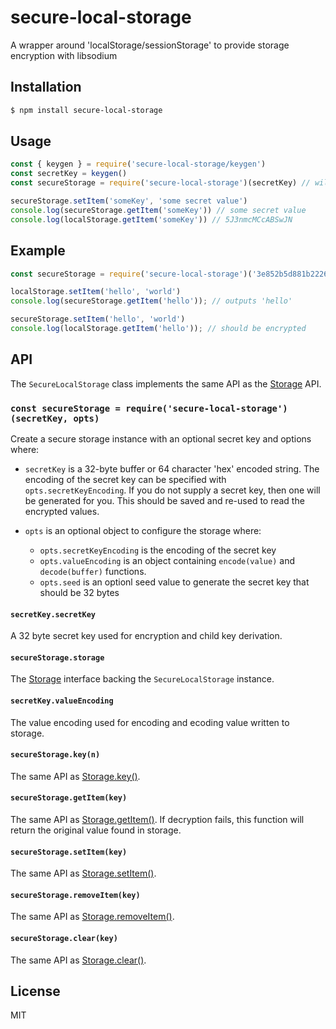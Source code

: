 secure-local-storage
====================

A wrapper around 'localStorage/sessionStorage' to provide storage encryption with libsodium

## Installation

```sh
$ npm install secure-local-storage
```

## Usage

```js
const { keygen } = require('secure-local-storage/keygen')
const secretKey = keygen()
const secureStorage = require('secure-local-storage')(secretKey) // will generate key by default

secureStorage.setItem('someKey', 'some secret value')
console.log(secureStorage.getItem('someKey')) // some secret value
console.log(localStorage.getItem('someKey')) // 5J3nmcMCcABSwJN
```

## Example

```js
const secureStorage = require('secure-local-storage')('3e852b5d881b22261b8e417e217a9fa9757f4532305c4e46e2a6966aa89840f6')

localStorage.setItem('hello', 'world')
console.log(secureStorage.getItem('hello')); // outputs 'hello'

secureStorage.setItem('hello', 'world')
console.log(localStorage.getItem('hello')); // should be encrypted
```

## API

The `SecureLocalStorage` class implements the same API as the [Storage][Storage]
API.

### `const secureStorage = require('secure-local-storage')(secretKey, opts)`

Create a secure storage instance with an optional secret key and options where:

* `secretKey` is a 32-byte buffer or 64 character 'hex' encoded string. The
  encoding of the secret key can be specified with `opts.secretKeyEncoding`.
  If you do not supply a secret key, then one will be generated for you. This
  should be saved and re-used to read the encrypted values.

* `opts` is an optional object to configure the storage where:
  * `opts.secretKeyEncoding` is the encoding of the secret key
  * `opts.valueEncoding` is an object containing `encode(value)` and
    `decode(buffer)` functions.
  * `opts.seed` is an optionl seed value to generate the secret key that
    should be 32 bytes

#### `secretKey.secretKey`

A 32 byte secret key used for encryption and child key derivation.

#### `secureStorage.storage`

The [Storage][Storage] interface backing the `SecureLocalStorage` instance.

#### `secretKey.valueEncoding`

The value encoding used for encoding and ecoding value written to storage.

#### `secureStorage.key(n)`

The same API as [Storage.key()][Storage.key].

#### `secureStorage.getItem(key)`

The same API as [Storage.getItem()][Storage.getItem]. If decryption fails, this
function will return the original value found in storage.

#### `secureStorage.setItem(key)`

The same API as [Storage.setItem()][Storage.setItem].

#### `secureStorage.removeItem(key)`

The same API as [Storage.removeItem()][Storage.removeItem].

#### `secureStorage.clear(key)`

The same API as [Storage.clear()][Storage.clear].

## License

MIT


[Storage]: https://developer.mozilla.org/en-US/docs/Web/API/Storage
[Storage.key]: https://developer.mozilla.org/en-US/docs/Web/API/Storage/key
[Storage.clear]: https://developer.mozilla.org/en-US/docs/Web/API/Storage/clear
[Storage.getItem]: https://developer.mozilla.org/en-US/docs/Web/API/Storage/getItem
[Storage.setItem]: https://developer.mozilla.org/en-US/docs/Web/API/Storage/setItem
[Storage.removeItem]: https://developer.mozilla.org/en-US/docs/Web/API/Storage/removeItem
